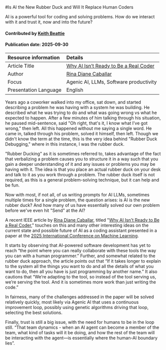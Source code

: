#Is AI the New Rubber Duck and Will It Replace Human Coders

<!--deck text start-->
AI is a powerful tool for coding and solving problems. How do we interact with it and trust it, now and into the future?
<!--deck text end-->

#### Contributed by [Keith Beattie](https://github.com/ksbeattie)
#### Publication date: 2025-09-30

Resource information | Details
:--- | :---
Article Title | [Why AI Isn’t Ready to Be a Real Coder](https://spectrum.ieee.org/ai-for-coding)
Author | [Rina Diane Caballar](https://spectrum.ieee.org/u/rina-diane-caballar)
Focus | Agenic AI, LLMs, Software productivity
Presentation Language | English

Years ago a coworker walked into my office, sat down, and started describing a problem he was having
with a system he was building.  He described what he was trying to do and what was going wrong vs
what he expected to happen.  After a few minutes of him talking through his situation, he paused
mid-sentence, said "Oh right, that's it, I know what I've got wrong," then left.  All this happened
without me saying a single word.  He came in, talked through his problem, solved it himself, then
left.  Though we didn't know the term at the time, this is the very idea behind "Rubber Duck
Debugging," where in this instance, I was the rubber duck.

"Rubber Ducking" as it is sometimes referred to, takes advantage of the fact that verbalizing a
problem causes you to structure it in a way such that you gain a deeper understanding of it and any
issues or problems you may be having with it.  The idea is that you place an actual rubber duck on
your desk and talk to it as you work through a problem.  The rubber duck itself is not required, as
this is a general problem-solving technique, but it can help and be fun.

Now with most, if not all, of us writing prompts for AI LLMs, sometimes multiple times for a single
problem, the question arises: is AI is the new rubber duck?  And how many of us have essentially
solved our own problem before we've even hit "Send" at the AI?

A recent IEEE article by [Rina Diane Caballar](https://spectrum.ieee.org/u/rina-diane-caballar),
titled "[Why AI Isn't Ready to Be a Real Coder](https://spectrum.ieee.org/ai-for-coding)," touches on
this and many other interesting ideas on the current state and possible future of AI as a coding
assistant presented in a paper at the [2025 International Conference on Machine
Learning](https://icml.cc/Conferences/2025).

It starts by observing that AI-powered software development has yet to reach “the point where you
can really collaborate with these tools the way you can with a human programmer.” Further, and
somewhat related to the rubber duck approach, the article points out that “If it takes longer to
explain to the system all the things you want to do and all the details of what you want to do, then
all you have is just programming by another name.” It also cautions that “We’re adapting to the
tool, so instead of the tool serving us, we’re serving the tool. And it is sometimes more work than
just writing the code.”

In fairness, many of the challenges addressed in the paper will be solved relatively quickly, most
likely via Agenic AI that uses a continuous improvement loop, possibly using genetic algorithms
driving that loop, selecting the best solutions.

Finally, trust is still a big issue, with the need for humans to be in the loop still.  “That team
dynamics - when an AI agent can become a member of the team, what kind of tasks will it be doing, and
how the rest of the team will be interacting with the agent—is essentially where the human-AI
boundary lies”.

<!---
Publish: yes
Pinned: no
Topics: software process improvement, software engineering, Development Tools, Strategies for More Effective Teams
--->
